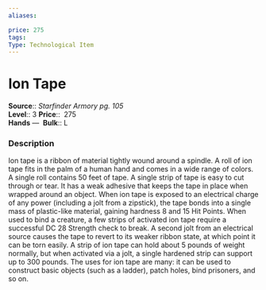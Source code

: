 ```yaml
---
aliases: 

price: 275
tags: 
Type: Technological Item
---
```


# Ion Tape

**Source**:: _Starfinder Armory pg. 105_  
**Level**:: 3
**Price**::  275  
**Hands** — 
**Bulk**:: L

### Description

Ion tape is a ribbon of material tightly wound around a spindle. A roll of ion tape fits in the palm of a human hand and comes in a wide range of colors. A single roll contains 50 feet of tape. A single strip of tape is easy to cut through or tear. It has a weak adhesive that keeps the tape in place when wrapped around an object. When ion tape is exposed to an electrical charge of any power (including a jolt from a zipstick), the tape bonds into a single mass of plastic-like material, gaining hardness 8 and 15 Hit Points. When used to bind a creature, a few strips of activated ion tape require a successful DC 28 Strength check to break. A second jolt from an electrical source causes the tape to revert to its weaker ribbon state, at which point it can be torn easily. A strip of ion tape can hold about 5 pounds of weight normally, but when activated via a jolt, a single hardened strip can support up to 300 pounds. The uses for ion tape are many: it can be used to construct basic objects (such as a ladder), patch holes, bind prisoners, and so on.
